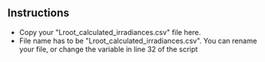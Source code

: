 ## Instructions

- Copy your "Lroot_calculated_irradiances.csv" file here. 
- File name has to be "Lroot_calculated_irradiances.csv". You can rename your file, or change the variable in line 32 of the script

